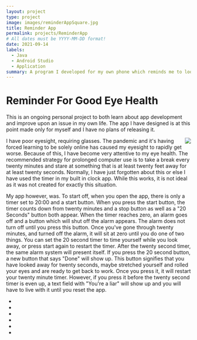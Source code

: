```yaml
---
layout: project
type: project
image: images/reminderAppSquare.jpg
title: Reminder App
permalink: projects/ReminderApp
# All dates must be YYYY-MM-DD format!
date: 2021-09-14
labels:
  - Java
  - Android Studio
  - Application
summary: A program I developed for my own phone which reminds me to look away from my screen every twenty minutes.
---
```




# Reminder For Good Eye Health

This is an ongoing personal project to both learn about app development and improve upon an issue in my own life. The app I have designed is at this point made only for myself and I have no plans of releasing it.

<img align="right" class="ui image" src="{{ site.baseurl }}/images/reminderApp.jpg">

I have poor eyesight, requiring glasses. The pandemic and it's having forced learning to be solely online has caused my eyesight to rapidly get worse. Because of this, I have become very attentive to my eye health. The recommended strategy for prolonged computer use is to take a break every twenty minutes and stare at something that is at least twenty feet away for at least twenty seconds. Normally, I have just forgotten about this or else I have used the timer in my built in clock app. While this works, it is not ideal as it was not created for exactly this situation. 

My app however, was. To start off, when you open the app, there is only a timer set to 20:00 and a start button. When you press the start button, the timer counts down from twenty minutes and a stop button as well as a "20 Seconds" button both appear. When the timer reaches zero, an alarm goes off and a button which will shut off the alarm appears. The alarm does not turn off until you press this button. Once you've gone through twenty minutes, and turned off the alarm, it will sit at zero until you do one of two things. You can set the 20 second timer to time yourself while you look away, or press start again to restart the timer. After the twenty second timer, the same alarm system will present itself. If you press the 20 second button, a new button that says "Done" will show up. This button signifies that you have looked away for twenty seconds, maybe stretched yourself and rolled your eyes and are ready to get back to work. Once you press it, it will restart your twenty minute timer. However, if you press it before the twenty second timer is even up, a text field with "You're a liar" will show up and you will have to live with it until you reset the app.


-
-
-
-
-
-
